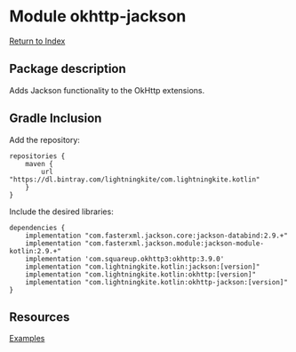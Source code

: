 # Module okhttp-jackson

[Return to Index](../)

## Package description

Adds Jackson functionality to the OkHttp extensions.

## Gradle Inclusion

Add the repository:

```
repositories {
    maven {
        url "https://dl.bintray.com/lightningkite/com.lightningkite.kotlin"
    }
}
```

Include the desired libraries:

```
dependencies {
    implementation "com.fasterxml.jackson.core:jackson-databind:2.9.+"
    implementation "com.fasterxml.jackson.module:jackson-module-kotlin:2.9.+"
    implementation 'com.squareup.okhttp3:okhttp:3.9.0'
    implementation "com.lightningkite.kotlin:jackson:[version]"
    implementation "com.lightningkite.kotlin:okhttp:[version]"
    implementation "com.lightningkite.kotlin:okhttp-jackson:[version]"
}
```

## Resources

[Examples](https://github.com/lightningkite/lk-kotlin/tree/master/okhttp-jackson/src/test/kotlin/lk/kotlin/okhttp/jackson/example)